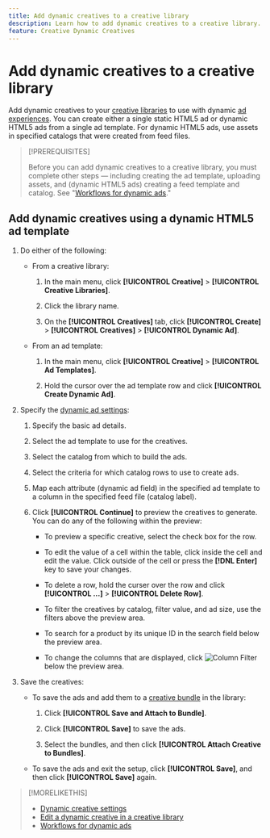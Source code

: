 ```yaml
---
title: Add dynamic creatives to a creative library
description: Learn how to add dynamic creatives to a creative library.
feature: Creative Dynamic Creatives
---
```

# Add dynamic creatives to a creative library

Add dynamic creatives to your [creative libraries](creative-library-manage.md) to use with dynamic [ad experiences](/help/creative/experiences/experience-about.md). You can create either a single static HTML5 ad or dynamic HTML5 ads from a single ad template. For dynamic HTML5 ads, use assets in specified catalogs that were created from feed files.

>[!PREREQUISITES]
>
>Before you can add dynamic creatives to a creative library, you must complete other steps &mdash; including creating the ad template, uploading assets, and (dynamic HTML5 ads) creating a feed template and catalog. See "[Workflows for dynamic ads](/help/creative/introduction/workflow-dynamic-ads.md)."

<!-- This does't work for me 9/24 -- I still have to select a catalog:

## Add dynamic creatives using a static HTML5 ad template

1. In the main menu, click **[!UICONTROL Creative]** > **[!UICONTROL Creative Libraries]**.

1. Click the library name.

1. On the **[!UICONTROL Creatives]** tab, click **[!UICONTROL Create]** > **[!UICONTROL Creatives]** > **[!UICONTROL Dynamic Ad]**.

1. Specify the [dynamic ad settings](/help/creative/creative-libraries/creative-settings-dynamic.md#dynamic-ad-settings-static-html5):

   1. On the [!UICONTROL Basic Details] tab, specify the ad details and the clickURL.

   1. Click **[!UICONTROL Process]**.

   1. On the [!UICONTROL Attributes Details] tab, specify the dynamic ad attributes.

1. Click **[!UICONTROL Save]**.

-->

## Add dynamic creatives using a dynamic HTML5 ad template

1. Do either of the following:

   * From a creative library:

     1. In the main menu, click **[!UICONTROL Creative]** > **[!UICONTROL Creative Libraries]**.
     
     1. Click the library name.
     
     1. On the **[!UICONTROL Creatives]** tab, click **[!UICONTROL Create]** > **[!UICONTROL Creatives]** > **[!UICONTROL Dynamic Ad]**.

   * From an ad template:

     1. In the main menu, click **[!UICONTROL Creative]** > **[!UICONTROL Ad Templates]**.
     
     1. Hold the cursor over the ad template row and click **[!UICONTROL Create Dynamic Ad]**.

1. Specify the [dynamic ad settings](/help/creative/creative-libraries/creative-settings-dynamic.md):

   1. Specify the basic ad details.
   
   1. Select the ad template to use for the creatives.
   
   1. Select the catalog from which to build the ads.

   1. Select the criteria for which catalog rows to use to create ads.
   
   1. Map each attribute (dynamic ad field) in the specified ad template to a column in the specified feed file (catalog label).

   1. Click **[!UICONTROL Continue]** to preview the creatives to generate. You can do any of the following within the preview:

      * To preview a specific creative, select the check box for the row.

      * To edit the value of a cell within the table, click inside the cell and edit the value. Click outside of the cell or press the **[!DNL Enter]** key to save your changes.

      * To delete a row, hold the curser over the row and click **[!UICONTROL ...]** > **[!UICONTROL Delete Row]**.

      * To filter the creatives by catalog, filter value<!-- explain more-->, and ad size, use the filters above the preview area.
      
      * To search for a product by its unique ID in the search field below the preview area.
      
      * To change the columns that are displayed, click ![Column Filter](/help/creative/assets/custom-columns. "Column Filter") below the preview area.

1. Save the creatives:

   * To save the ads and add them to a [creative bundle](/help/creative/creative-libraries/bundle-manage.md) in the library:
   
     1. Click **[!UICONTROL Save and Attach to Bundle]**.

     1. Click **[!UICONTROL Save]** to save the ads.

     1. Select the bundles, and then click **[!UICONTROL Attach Creative to Bundles]**.

   * To save the ads and exit the setup, click **[!UICONTROL Save]**, and then click **[!UICONTROL Save]** again.

>[!MORELIKETHIS]
>
>* [Dynamic creative settings](creative-settings-dynamic.md)
>* [Edit a dynamic creative in a creative library](creative-edit-dynamic.md)
>* [Workflows for dynamic ads](/help/creative/introduction/workflow-dynamic-ads.md)
